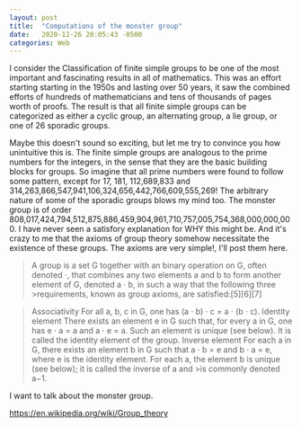 ```yaml
---
layout: post
title:  "Computations of the monster group"
date:   2020-12-26 20:05:43 -0500
categories: Web
---
```



I consider the Classification of finite simple groups to be one of the most important and fascinating results in all of mathematics. This was an effort starting starting in the 1950s and lasting over 50 years, it saw the combined efforts of hundreds of mathematicians and tens of thousands of pages worth of proofs. The result is that all finite simple groups can be categorized as either a cyclic group, an alternating group, a lie group, or one of 26 sporadic groups. 

Maybe this doesn't sound so exciting, but let me try to convince you how unintuitive this is. The finite simple groups are analogous to the prime numbers for the integers, in the sense that they are the basic building blocks for groups. So imagine that all prime numbers were found to follow some pattern, except for 17, 181, 112,689,833 and 314,263,866,547,941,106,324,656,442,766,609,555,269! The arbitrary nature of some of the sporadic groups blows my mind too. The monster group is of order 808,017,424,794,512,875,886,459,904,961,710,757,005,754,368,000,000,000. I have never seen a satisfory explanation for WHY this might be. And it's crazy to me that the axioms of group theory somehow necessitate the existence of these groups. The axioms are very simple!, I'll post them here.


>A group is a set G together with an binary operation on G, often denoted ⋅, that combines any two elements a and b to form another element of G, denoted a ⋅ b, in such a way that the following three >requirements, known as group axioms, are satisfied:[5][6][7]

>Associativity
>For all a, b, c in G, one has (a ⋅ b) ⋅ c = a ⋅ (b ⋅ c).
>Identity element
>There exists an element e in G such that, for every a in G, one has e ⋅ a = a and a ⋅ e = a. Such an element is unique (see below). It is called the identity element of the group.
>Inverse element
>For each a in G, there exists an element b in G such that a ⋅ b = e and b ⋅ a = e, where e is the identity element. For each a, the element b is unique (see below); it is called the inverse of a and >is commonly denoted a−1.

I want to talk about the monster group. 

https://en.wikipedia.org/wiki/Group_theory

